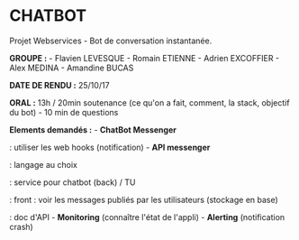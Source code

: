# CHATBOT
Projet Webservices - Bot de conversation instantanée.

<p><B>GROUPE :</B> 
- Flavien LEVESQUE
- Romain ETIENNE
- Adrien EXCOFFIER
- Alex MEDINA
- Amandine BUCAS
</p>

<p><B>DATE DE RENDU :</B>
25/10/17</p>

<p><B>ORAL :</B> 
13h / 20min soutenance (ce qu'on a fait, comment, la stack, objectif du bot) - 10 min de questions</p>

<p><B>Elements demandés :</B> 
- <B>ChatBot Messenger</B>
	 <p> : utiliser les web hooks (notification)
- <B>API messenger</B>
	 <p> : langage au choix
	 <p> : service pour chatbot (back) / TU
	 <p> : front : voir les messages publiés par les utilisateurs (stockage en base)
	 <p> : doc d'API
- <B>Monitoring</B> (connaître l'état de l'appli)
- <B>Alerting</B> (notification crash)</p>
